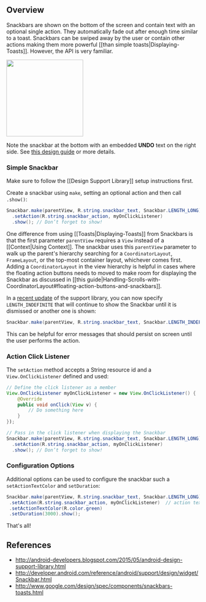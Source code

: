 ## Overview

Snackbars are shown on the bottom of the screen and contain text with an optional single action. They automatically fade out after enough time similar to a toast. Snackbars can be swiped away by the user or contain other actions making them more powerful [[than simple toasts|Displaying-Toasts]]. However, the API is very familiar.

<img src="https://imgur.com/jKq7grX.png" width="200" />

Note the snackbar at the bottom with an embedded **UNDO** text on the right side. See [this design guide](http://www.google.com/design/spec/components/snackbars-toasts.html) or more details.

### Simple Snackbar

Make sure to follow the [[Design Support Library]] setup instructions first.

Create a snackbar using `make`, setting an optional action and then call `.show()`: 

```java
Snackbar.make(parentView, R.string.snackbar_text, Snackbar.LENGTH_LONG)
  .setAction(R.string.snackbar_action, myOnClickListener)
  .show(); // Don’t forget to show!
```

One difference from using [[Toasts|Displaying-Toasts]] from Snackbars is that the first parameter `parentView` requires a `View` instead of a [[Context|Using Context]].  The snackbar uses this `parentView` parameter to walk up the parent's hierarchy searching for a `CoordinatorLayout`, `FrameLayout`, or the top-most container layout, whichever comes first.  Adding a `CoordinatorLayout` in the view hierarchy is helpful in cases where the floating action buttons needs to moved to make room for displaying the Snackbar as discussed in [[this guide|Handling-Scrolls-with-CoordinatorLayout#floating-action-buttons-and-snackbars]].

In a [recent update](https://plus.google.com/+AndroidDevelopers/posts/XTtNCPviwpj) of the support library, you can now specify `LENGTH_INDEFINITE` that will continue to show the Snackbar until it is dismissed or another one is shown:

```java
Snackbar.make(parentView, R.string.snackbar_text, Snackbar.LENGTH_INDEFINITE).show();
```

This can be helpful for error messages that should persist on screen until the user performs the action. 

### Action Click Listener

The `setAction` method accepts a String resource id and a `View.OnClickListener` defined and used:

```java
// Define the click listener as a member 
View.OnClickListener myOnClickListener = new View.OnClickListener() {
    @Override
    public void onClick(View v) {
        // Do something here	
    }
});

// Pass in the click listener when displaying the Snackbar
Snackbar.make(parentView, R.string.snackbar_text, Snackbar.LENGTH_LONG)
  .setAction(R.string.snackbar_action, myOnClickListener)
  .show(); // Don’t forget to show!
```

### Configuration Options

Additional options can be used to configure the snackbar such a `setActionTextColor` and `setDuration`:

```java
Snackbar.make(parentView, R.string.snackbar_text, Snackbar.LENGTH_LONG)
 .setAction(R.string.snackbar_action, myOnClickListener)  // action text on the right side
 .setActionTextColor(R.color.green)
 .setDuration(3000).show();
```


That's all!

## References

* <http://android-developers.blogspot.com/2015/05/android-design-support-library.html>
* <http://developer.android.com/reference/android/support/design/widget/Snackbar.html>
* <http://www.google.com/design/spec/components/snackbars-toasts.html>
